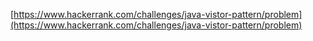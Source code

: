 [https://www.hackerrank.com/challenges/java-vistor-pattern/problem](https://www.hackerrank.com/challenges/java-vistor-pattern/problem)